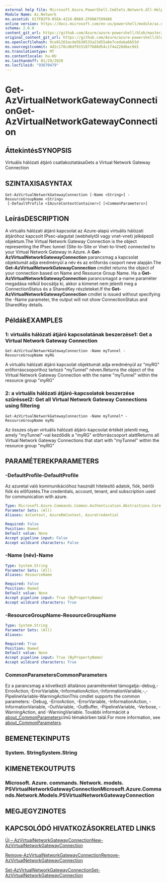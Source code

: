 ```yaml
---
external help file: Microsoft.Azure.PowerShell.Cmdlets.Network.dll-Help.xml
Module Name: Az.Network
ms.assetid: 617FB2F9-05EA-4224-B9A9-2F00A7599486
online version: https://docs.microsoft.com/en-us/powershell/module/az.network/get-azvirtualnetworkgatewayconnection
schema: 2.0.0
content_git_url: https://github.com/Azure/azure-powershell/blob/master/src/Network/Network/help/Get-AzVirtualNetworkGatewayConnection.md
original_content_git_url: https://github.com/Azure/azure-powershell/blob/master/src/Network/Network/help/Get-AzVirtualNetworkGatewayConnection.md
ms.openlocfilehash: 9ce01263acde5b30533a23d55a8e7cedaba6b53d
ms.sourcegitcommit: 4d2c178cd6df9151877b08d54c1f4a228dbec9d1
ms.translationtype: MT
ms.contentlocale: hu-HU
ms.lasthandoff: 01/29/2020
ms.locfileid: "93670479"
---
```

# <span data-ttu-id="84c02-101">Get-AzVirtualNetworkGatewayConnection</span><span class="sxs-lookup"><span data-stu-id="84c02-101">Get-AzVirtualNetworkGatewayConnection</span></span>

## <span data-ttu-id="84c02-102">Áttekintés</span><span class="sxs-lookup"><span data-stu-id="84c02-102">SYNOPSIS</span></span>
<span data-ttu-id="84c02-103">Virtuális hálózati átjáró csatlakoztatása</span><span class="sxs-lookup"><span data-stu-id="84c02-103">Gets a Virtual Network Gateway Connection</span></span>

## <span data-ttu-id="84c02-104">SZINTAXISA</span><span class="sxs-lookup"><span data-stu-id="84c02-104">SYNTAX</span></span>

```
Get-AzVirtualNetworkGatewayConnection [-Name <String>] -ResourceGroupName <String>
 [-DefaultProfile <IAzureContextContainer>] [<CommonParameters>]
```

## <span data-ttu-id="84c02-105">Leírás</span><span class="sxs-lookup"><span data-stu-id="84c02-105">DESCRIPTION</span></span>
<span data-ttu-id="84c02-106">A virtuális hálózati átjáró kapcsolat az Azure-alapú virtuális hálózati átjáróhoz kapcsolt IPsec-alagutat (webhelytől vagy vnet-vnet) jelképező objektum.</span><span class="sxs-lookup"><span data-stu-id="84c02-106">The Virtual Network Gateway Connection is the object representing the IPsec tunnel (Site-to-Site or Vnet-to-Vnet) connected to your Virtual Network Gateway in Azure.</span></span>
<span data-ttu-id="84c02-107">A **Get-AzVirtualNetworkGatewayConnection** parancsmag a kapcsolat objektumát adja eredményül a név és az erőforrás csoport neve alapján.</span><span class="sxs-lookup"><span data-stu-id="84c02-107">The **Get-AzVirtualNetworkGatewayConnection** cmdlet returns the object of your connection based on Name and Resource Group Name.</span></span>
<span data-ttu-id="84c02-108">Ha a **Get-AzVirtualNetworkGatewayConnection** parancsmagot a-name paraméter megadása nélkül bocsátja ki, akkor a kimenet nem jeleníti meg a ConnectionStatus és a SharedKey részleteket.</span><span class="sxs-lookup"><span data-stu-id="84c02-108">If the **Get-AzVirtualNetworkGatewayConnection** cmdlet is issued without specifying the -Name parameter, the output will not show ConnectionStatus and SharedKey details.</span></span>

## <span data-ttu-id="84c02-109">Példák</span><span class="sxs-lookup"><span data-stu-id="84c02-109">EXAMPLES</span></span>

### <span data-ttu-id="84c02-110">1: virtuális hálózati átjáró kapcsolatának beszerzése</span><span class="sxs-lookup"><span data-stu-id="84c02-110">1: Get a Virtual Network Gateway Connection</span></span>
```
Get-AzVirtualNetworkGatewayConnection -Name myTunnel -ResourceGroupName myRG
```

<span data-ttu-id="84c02-111">A virtuális hálózati átjáró kapcsolat objektumát adja eredményül az "myRG" erőforráscsoporthoz tartozó "myTunnel" néven.</span><span class="sxs-lookup"><span data-stu-id="84c02-111">Returns the object of the Virtual Network Gateway Connection with the name "myTunnel" within the resource group "myRG"</span></span>

### <span data-ttu-id="84c02-112">2: a virtuális hálózati átjáró-kapcsolatok beszerzése szűréssel</span><span class="sxs-lookup"><span data-stu-id="84c02-112">2: Get all Virtual Network Gateway Connections using filtering</span></span>
```
Get-AzVirtualNetworkGatewayConnection -Name myTunnel* -ResourceGroupName myRG
```

<span data-ttu-id="84c02-113">Az összes olyan virtuális hálózati átjáró-kapcsolat értékét jeleníti meg, amely "myTunnel"-val kezdődik a "myRG" erőforráscsoport alatt</span><span class="sxs-lookup"><span data-stu-id="84c02-113">Returns all Virtual Network Gateway Connections that start with "myTunnel" within the resource group "myRG"</span></span>

## <span data-ttu-id="84c02-114">PARAMÉTEREK</span><span class="sxs-lookup"><span data-stu-id="84c02-114">PARAMETERS</span></span>

### <span data-ttu-id="84c02-115">-DefaultProfile</span><span class="sxs-lookup"><span data-stu-id="84c02-115">-DefaultProfile</span></span>
<span data-ttu-id="84c02-116">Az azuretal való kommunikációhoz használt hitelesítő adatok, fiók, bérlői fiók és előfizetés.</span><span class="sxs-lookup"><span data-stu-id="84c02-116">The credentials, account, tenant, and subscription used for communication with azure.</span></span>

```yaml
Type: Microsoft.Azure.Commands.Common.Authentication.Abstractions.Core.IAzureContextContainer
Parameter Sets: (All)
Aliases: AzContext, AzureRmContext, AzureCredential

Required: False
Position: Named
Default value: None
Accept pipeline input: False
Accept wildcard characters: False
```

### <span data-ttu-id="84c02-117">-Name (név)</span><span class="sxs-lookup"><span data-stu-id="84c02-117">-Name</span></span>
```yaml
Type: System.String
Parameter Sets: (All)
Aliases: ResourceName

Required: False
Position: Named
Default value: None
Accept pipeline input: True (ByPropertyName)
Accept wildcard characters: True
```

### <span data-ttu-id="84c02-118">-ResourceGroupName</span><span class="sxs-lookup"><span data-stu-id="84c02-118">-ResourceGroupName</span></span>
```yaml
Type: System.String
Parameter Sets: (All)
Aliases:

Required: True
Position: Named
Default value: None
Accept pipeline input: True (ByPropertyName)
Accept wildcard characters: True
```

### <span data-ttu-id="84c02-119">CommonParameters</span><span class="sxs-lookup"><span data-stu-id="84c02-119">CommonParameters</span></span>
<span data-ttu-id="84c02-120">Ez a parancsmag a következő általános paramétereket támogatja:-debug,-ErrorAction,-ErrorVariable,-InformationAction,-InformationVariable,-,-PipelineVariable-WarningAction</span><span class="sxs-lookup"><span data-stu-id="84c02-120">This cmdlet supports the common parameters: -Debug, -ErrorAction, -ErrorVariable, -InformationAction, -InformationVariable, -OutVariable, -OutBuffer, -PipelineVariable, -Verbose, -WarningAction, and -WarningVariable.</span></span> <span data-ttu-id="84c02-121">További információt a [about_CommonParameters](https://go.microsoft.com/fwlink/?LinkID=113216)című témakörben talál.</span><span class="sxs-lookup"><span data-stu-id="84c02-121">For more information, see [about_CommonParameters](https://go.microsoft.com/fwlink/?LinkID=113216).</span></span>

## <span data-ttu-id="84c02-122">BEMENETEK</span><span class="sxs-lookup"><span data-stu-id="84c02-122">INPUTS</span></span>

### <span data-ttu-id="84c02-123">System. String</span><span class="sxs-lookup"><span data-stu-id="84c02-123">System.String</span></span>

## <span data-ttu-id="84c02-124">KIMENETEK</span><span class="sxs-lookup"><span data-stu-id="84c02-124">OUTPUTS</span></span>

### <span data-ttu-id="84c02-125">Microsoft. Azure. commands. Network. models. PSVirtualNetworkGatewayConnection</span><span class="sxs-lookup"><span data-stu-id="84c02-125">Microsoft.Azure.Commands.Network.Models.PSVirtualNetworkGatewayConnection</span></span>

## <span data-ttu-id="84c02-126">MEGJEGYZI</span><span class="sxs-lookup"><span data-stu-id="84c02-126">NOTES</span></span>

## <span data-ttu-id="84c02-127">KAPCSOLÓDÓ HIVATKOZÁSOK</span><span class="sxs-lookup"><span data-stu-id="84c02-127">RELATED LINKS</span></span>

[<span data-ttu-id="84c02-128">Új – AzVirtualNetworkGatewayConnection</span><span class="sxs-lookup"><span data-stu-id="84c02-128">New-AzVirtualNetworkGatewayConnection</span></span>](./New-AzVirtualNetworkGatewayConnection.md)

[<span data-ttu-id="84c02-129">Remove-AzVirtualNetworkGatewayConnection</span><span class="sxs-lookup"><span data-stu-id="84c02-129">Remove-AzVirtualNetworkGatewayConnection</span></span>](./Remove-AzVirtualNetworkGatewayConnection.md)

[<span data-ttu-id="84c02-130">Set-AzVirtualNetworkGatewayConnection</span><span class="sxs-lookup"><span data-stu-id="84c02-130">Set-AzVirtualNetworkGatewayConnection</span></span>](./Set-AzVirtualNetworkGatewayConnection.md)
